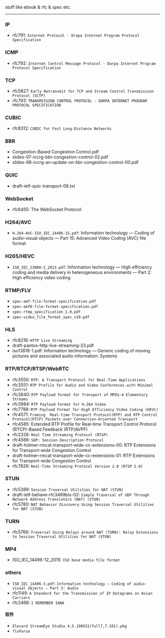 stuff like ebook & rfc & spec etc.

---

### IP

* rfc791: `Internet Protocol - Drapa Internet Program Protocol Specification`

### ICMP

* rfc792: `Internet Control Message Protocol - Darpa Internet Program Protocol Specification`

### TCP

* rfc5827: `Early Retransmit for TCP and Stream Control Transmission Protocol (SCTP)`
* rfc793: `TRANSMISSION CONTROL PROTOCOL - DARPA INTERNET PROGRAM PROTOCOL SPECIFICATION`

### CUBIC

* rfc8312: `CUBIC for Fast Long-Distance Networks`

### BBR

* Congestion-Based Congestion Control.pdf
* slides-97-iccrg-bbr-congestion-control-02.pdf
* slides-98-iccrg-an-update-on-bbr-congestion-control-00.pdf

### QUIC

* draft-ietf-quic-transport-08.txt

### WebSocket

* rfc6455: The WebSocket Protocol

### H264/AVC

* `H.264-AVC-ISO_IEC_14496-15.pdf`: Information technology — Coding of audio-visual objects — Part 15: Advanced Video Coding (AVC) file format

### H265/HEVC

* `ISO_IEC_23008-2_2013.pdf`: Information technology — High efficiency coding and media delivery in heterogeneous environments — Part 2: High efficiency video coding

### RTMP/FLV

* `spec-amf-file-format-specification.pdf`
* `spec-amf0-file-format-specification.pdf`
* `spec-rtmp_specification_1.0.pdf`
* `spec-video_file_format_spec_v10.pdf`

### HLS

* rfc8216: `HTTP Live Streaming`
* draft-pantos-http-live-streaming-23.pdf
* iso13818-1.pdf: Information technology — Generic coding of moving pictures and associated audio information: Systems

### RTP/RTCP/RTSP/WebRTC

* rfc3550: `RTP: A Transport Protocol for Real-Time Applications`
* rfc3551: `RTP Profile for Audio and Video Conferences with Minimal Control`
* rfc3640: `RTP Payload Format for Transport of MPEG-4 Elementary Streams`
* rfc3984: `RTP Payload Format for H.264 Video`
* rfc7798: `RTP Payload Format for High Efficiency Video Coding (HEVC)`
* rfc4571: `Framing  Real-time Transport Protocol(RTP) and RTP Control Protocol(RTCP) Packets over Connection-Oriented Transport`
* rfc4585: Extended RTP Profile for Real-time Transport Control Protocol (RTCP)-Based Feedback (RTP/AVPF)
* rfc2326: `Real Time Streaming Protocol (RTSP)`
* rfc4566: `SDP: Session Description Protocol`
* draft-holmer-rmcat-transport-wide-cc-extensions-00: RTP Extensions for Transport-wide Congestion Control
* draft-holmer-rmcat-transport-wide-cc-extensions-01: RTP Extensions for Transport-wide Congestion Control
* rfc7826: `Real-Time Streaming Protocol Version 2.0 (RTSP 2.0)`
### STUN

* rfc5389: `Session Traversal Utilities for NAT (STUN)`
* draft-ietf-behave-rfc3489bis-02: `Simple Traversal of UDP Through Network Address Translators (NAT) (STUN)`
* rfc5780: `NAT Behavior Discovery Using Session Traversal Utilities for NAT (STUN)`

### TURN

* rfc5766: `Traversal Using Relays around NAT (TURN): Relay Extensions to Session Traversal Utilities for NAT (STUN)`

### MP4
* ISO_IEC_14496-12_2015: `ISO base media file format`

### others

* `ISO_IEC_14496-3.pdf`: `Information technology — Coding of audio-visual objects — Part 3: Audio`
* rfc1149: `A Standard for the Transmission of IP Datagrams on Avian Carriers`
* rfc2468: `I REMEMBER IANA`

#### 软件

* `Elecard StreamEye Studio 4.5.190531(full7,7.101).pkg`
* `flvParse`
